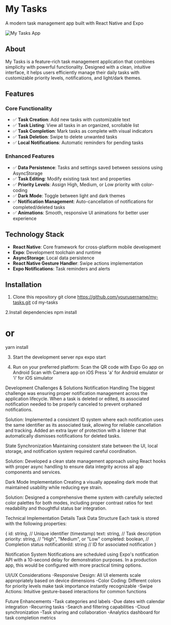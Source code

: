 # My Tasks

A modern task management app built with React Native and Expo

![My Tasks App](https://drive.google.com/drive/folders/1WINiSzKOpBACPhCa_INuioldh_EOseug)

## About

My Tasks is a feature-rich task management application that combines simplicity with powerful functionality. Designed with a clean, intuitive interface, it helps users efficiently manage their daily tasks with customizable priority levels, notifications, and light/dark themes.


## Features

### Core Functionality
- ✅ **Task Creation**: Add new tasks with customizable text
- ✅ **Task Listing**: View all tasks in an organized, scrollable list  
- ✅ **Task Completion**: Mark tasks as complete with visual indicators
- ✅ **Task Deletion**: Swipe to delete unwanted tasks
- ✅ **Local Notifications**: Automatic reminders for pending tasks

### Enhanced Features
- ✅ **Data Persistence**: Tasks and settings saved between sessions using AsyncStorage
- ✅ **Task Editing**: Modify existing task text and properties
- ✅ **Priority Levels**: Assign High, Medium, or Low priority with color-coding
- ✅ **Dark Mode**: Toggle between light and dark themes
- ✅ **Notification Management**: Auto-cancellation of notifications for completed/deleted tasks
- ✅ **Animations**: Smooth, responsive UI animations for better user experience

## Technology Stack

- **React Native**: Core framework for cross-platform mobile development
- **Expo**: Development toolchain and runtime
- **AsyncStorage**: Local data persistence
- **React Native Gesture Handler**: Swipe actions implementation
- **Expo Notifications**: Task reminders and alerts

## Installation

1. Clone this repository
git clone https://github.com/yourusername/my-tasks.git
cd my-tasks

2.Install dependencies
npm install
# or
yarn install

3. Start the development server
npx expo start

4. Run on your preferred platform:
Scan the QR code with Expo Go app on Android
Scan with Camera app on iOS
Press 'a' for Android emulator or 'i' for iOS simulator

Development Challenges & Solutions
Notification Handling
The biggest challenge was ensuring proper notification management across the application lifecycle. When a task is deleted or edited, its associated notification needed to be properly canceled to prevent orphaned notifications.

Solution: Implemented a consistent ID system where each notification uses the same identifier as its associated task, allowing for reliable cancellation and tracking. Added an extra layer of protection with a listener that automatically dismisses notifications for deleted tasks.

State Synchronization
Maintaining consistent state between the UI, local storage, and notification system required careful coordination.

Solution: Developed a clean state management approach using React hooks with proper async handling to ensure data integrity across all app components and services.

Dark Mode Implementation
Creating a visually appealing dark mode that maintained usability while reducing eye strain.

Solution: Designed a comprehensive theme system with carefully selected color palettes for both modes, including proper contrast ratios for text readability and thoughtful status bar integration.

Technical Implementation Details
Task Data Structure
Each task is stored with the following properties:

{
  id: string,            // Unique identifier (timestamp)
  text: string,          // Task description
  priority: string,      // "High", "Medium", or "Low"
  completed: boolean,    // Completion status
  notificationId: string // ID for associated notification
}

Notification System
Notifications are scheduled using Expo's notification API with a 10-second delay for demonstration purposes. In a production app, this would be configured with more practical timing options.

UI/UX Considerations
-Responsive Design: All UI elements scale appropriately based on device dimensions
-Color Coding: Different colors for priority levels make task importance instantly recognizable
-Swipe Actions: Intuitive gesture-based interactions for common functions

Future Enhancements
-Task categories and labels
-Due dates with calendar integration
-Recurring tasks
-Search and filtering capabilities
-Cloud synchronization
-Task sharing and collaboration
-Analytics dashboard for task completion metrics
